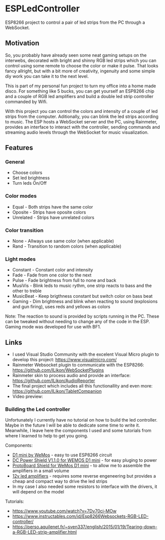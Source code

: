 # ESPLedController
ESP8266 project to control a pair of led strips from the PC through a WebSocket.

## Motivation
So, you probably have already seen some neat gaming setups on the interwebs, decorated with bright and shinny RGB led strips which you can control using some remote to choose the color or make it pulse. That looks fancy allright, but with a bit more of creativity, ingenuity and some simple diy work you can take it to the next level.

This is part of my personal fun project to turn my office into a home made disco. For something like 5 bucks, you can get yourself an ESP8266 chip and a couple of RGB led amplifiers and build a double led strip controller commanded by Wifi. 

With this project you can control the colors and intensity of a couple of led strips from the computer. Aditionally, you can blink the led strips according to music. The ESP hosts a WebSocket server and the PC, using Rainmeter, provides an interface to interact with the controller, sending commands and streaming audio levels through the WebSocket for  music visualization. 

## Features

### General
 - Choose colors
 - Set led brightness
 - Turn leds On/Off

### Color modes
 - Equal - Both strips have the same color
 - Oposite - Strips have oposite colors
 - Unrelated - Strips have unrelated colors
 
### Color transition
 - None - Allways use same color (when applicable)
 - Rand - Transition to random colors (when applicable)

### Light modes
 - Constant - Constant color and intensity
 - Fade - Fade from one color to the next
 - Pulse - Fade brightness from full to none and back
 - MusiVis - Blink leds to music rythm, one strip reacts to bass and the other to treble
 - MusicBeat - Keep brigthness constant but switch color on bass beat
 - Gaming - Dim brightness and blink when reacting to sound (explosions and gun firing), uses reds and yellows as colors
 
Note: The reaction to sound is provided by scripts running in the PC. These can be tweaked without needing to change any of the code in the ESP. Gaming mode was developed for use with BF1.


## Links
 - I used Visual Studio Community with the excelent Visual Micro plugin to develop this project:
https://www.visualmicro.com/
 - Rainmeter Websocket plugin to communicate with the ESP8266: 
https://github.com/ILikon/WebSocketPlugins
 - Rainmeter skin to process audio and provide an interface:
https://github.com/ILikon/AudioReporter
 - The final project which includes all this functionallity and even more:
https://github.com/ILikon/TabletCompanion
 - Video preview:

### Building the Led controller
Unfortunately I currently have no tutorial on how to build the led controller. Maybe in the future I will be able to dedicate some time to write it. Meanwhile, I leave here the components I used and some tutorials from where I learned to help to get you going.

Components:
 - [D1 mini by WeMos](https://www.aliexpress.com/item/D1-mini-V2-Mini-NodeMcu-4M-bytes-Lua-WIFI-Internet-of-Things-development-board-based-ESP8266/32681374223.html?spm=a2g0s.9042311.0.0.76dc4c4dtn1FUd) - easy to use ESP8266 circuit
 - [DC Power Shield V1.1.0 for WEMOS D1 mini](https://www.aliexpress.com/item/DC-Power-Shield-V1-1-0-for-WEMOS-D1-mini/32837758572.html?spm=a2g0s.9042311.0.0.76dc4c4dtn1FUd) - for easy pluging to power
 - [ProtoBoard Shield for WeMos D1 mini](https://www.aliexpress.com/item/ProtoBoard-Shield-for-WeMos-D1-mini-double-sided-perf-board-Compatible/32823336161.html?spm=a2g0s.9042311.0.0.76dc4c4dtn1FUd) - to allow me to assemble the amplifiers in a small volume
 - [12v led amplifiers](https://www.aliexpress.com/item/Free-shipping-Hot-20pcs-lot-led-amplifier-for-rgb-strip-light-mini-signal-amplifier-12V/729234432.html?spm=a2g0s.9042311.0.0.76dc4c4dtn1FUd) - requires some reverse engeneering but provides a cheap and compact way to drive the led strips
 - In my case I also needed some resistors to interface with the drivers, it will depend on the model

Tutorials:
 - https://www.youtube.com/watch?v=7Dv70ci-MOw
 - https://www.instructables.com/id/Esp8266Websockets-RGB-LED-controller/
 - https://perso.aquilenet.fr/~sven337/english/2015/01/19/Tearing-down-a-RGB-LED-strip-amplifier.html

